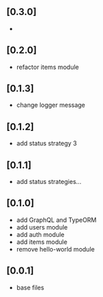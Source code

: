 ## [0.3.0]

-

## [0.2.0]

- refactor items module

## [0.1.3]

- change logger message

## [0.1.2]

- add status strategy 3

## [0.1.1]

- add status strategies...

## [0.1.0]

- add GraphQL and TypeORM
- add users module
- add auth module
- add items module
- remove hello-world module

## [0.0.1]

- base files
